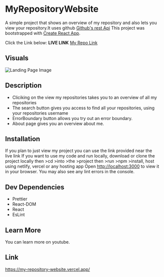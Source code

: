 # MyRepositoryWebsite

A simple project that shows an overview of my repository and also lets you view your repository.It uses github
[Github's rest Api](https://docs.github.com/en/rest/repos/repos?apiVersion=2022-11-28#get-a-repository)
This project was bootstrapped with [Create React App](https://github.com/facebook/create-react-app).

Click the Link below:
**LIVE LINK** [My Repo Link](https://my-repository-website.vercel.app/)

## Visuals
![Landing Page Image](https://Images/landingpage.png)

## Description
- Cliciking on the view my repositories takes you to an overview of all my repositories 
- The search button gives you access to find all your repositories, using your repositories username
- ErrorBoundary button allows you try out an error boundary. 
- About page gives you an overview about me. 

## Installation
If you plan to just view my project you can use the link provided near the live link
If you want to use my code and run locally, download or clone the project locally then >cd >into >the >project then >run >npm >install, host using netlify, vercel or any hosting app
Open [http://localhost:3000](http://localhost:3000) to view it in your browser.
You may also see any lint errors in the console.

## Dev Dependencies 
- Prettier
- React-DOM
- React
- EsLint

## Learn More
You can learn more on youtube.


## Link
https://my-repository-website.vercel.app/
